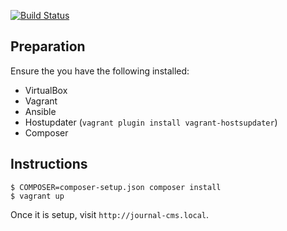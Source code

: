 [![Build Status](https://travis-ci.org/elifesciences/journal-cms.svg?branch=develop)](https://travis-ci.org/elifesciences/journal-cms)

## Preparation

Ensure the you have the following installed:

- VirtualBox
- Vagrant
- Ansible
- Hostupdater (`vagrant plugin install vagrant-hostsupdater`)
- Composer

## Instructions

```
$ COMPOSER=composer-setup.json composer install
$ vagrant up
``` 

Once it is setup, visit `http://journal-cms.local`.
